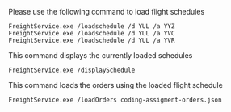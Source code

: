 Please use the following command to load flight schedules

	FreightService.exe /loadschedule /d YUL /a YYZ
	FreightService.exe /loadschedule /d YUL /a YVC
	FreightService.exe /loadschedule /d YUL /a YVR
	
This command displays the currently loaded schedules

	FreightService.exe /displaySchedule
	

This command loads the orders using the loaded flight schedule

	FreightService.exe /loadOrders coding-assigment-orders.json	
